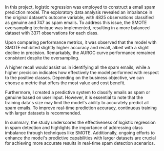 In this project, logistic regression was employed to construct a email spam prediction model. The exploratory data analysis revealed an imbalance in the original dataset's outcome variable, with 4825 observations classified as genuine and 747 as spam emails. To address this issue, the SMOTE oversampling technique was implemented, resulting in a more balanced dataset with 3371 observations for each class.

Upon comparing performance metrics, it was observed that the model with SMOTE exhibited slightly higher accuracy and recall, albeit with a slight decline in precision. Remarkably, the AUROC curve performance remained consistent despite the oversampling. 

A higher recall would assist us in identifying all the spam emails, while a higher precision indicates how effectively the model performed with respect to the positive classes. Depending on the business objective, we can choose a metric that offers the most value and cost benefit.

Furthermore, I created a predictive system to classify emails as spam or genuine based on user input. However, it is essential to note that the training data's size may limit the model's ability to accurately predict all spam emails. To improve real-time prediction accuracy, continuous training with larger datasets is recommended.

In summary, the study underscores the effectiveness of logistic regression in spam detection and highlights the importance of addressing class imbalance through techniques like SMOTE. Additionally, ongoing efforts to enhance the model's predictive capabilities with larger datasets are crucial for achieving more accurate results in real-time spam detection scenarios.
